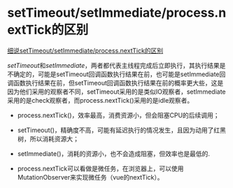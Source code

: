 # setTimeout/setImmediate/process.nextTick的区别

[细说setTimeout/setImmediate/process.nextTick的区别](https://blog.csdn.net/hkh_1012/article/details/53453138)

*setTimeout*和*setImmediate*，两者都代表主线程完成后立即执行，其执行结果是不确定的，可能是setTimeout回调函数执行结果在前，也可能是setImmediate回调函数执行结果在前，但setTimeout回调函数执行结果在前的概率更大些，这是因为他们采用的观察者不同，setTimeout采用的是类似IO观察者，setImmediate采用的是check观察者，而process.nextTick()采用的是idle观察者。

- process.nextTick()，效率最高，消费资源小，但会阻塞CPU的后续调用；
- setTimeout()，精确度不高，可能有延迟执行的情况发生，且因为动用了红黑树，所以消耗资源大；
- setImmediate()，消耗的资源小，也不会造成阻塞，但效率也是最低的.

- process.nextTick可以看做是微任务，在浏览器上，可以使用MutationObserver来实现微任务（vue的nextTick）。
  